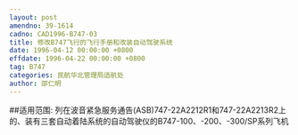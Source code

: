 ```yaml
---
layout: post
amendno: 39-1614
cadno: CAD1996-B747-03
title: 修改B747飞行的飞行手册和改装自动驾驶系统
date: 1996-04-12 00:00:00 +0800
effdate: 1996-04-22 00:00:00 +0800
tag: B747
categories: 民航华北管理局适航处
author: 邵仁明
---
```


##适用范围:
列在波音紧急服务通告(ASB)747-22A2212R1和747-22A2213R2上的、装有三套自动着陆系统的自动驾驶仪的B747-100、-200、-300/SP系列飞机

